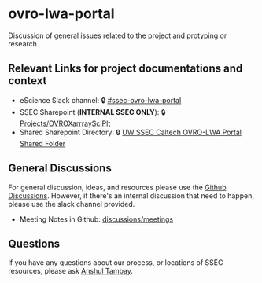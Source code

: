 # ovro-lwa-portal
Discussion of general issues related to the project and protyping or research 

## Relevant Links for project documentations and context
- eScience Slack channel: 🔒 [#ssec-ovro-lwa-portal](https://escience-institute.slack.com/archives/C098GJYLNBW)
- SSEC Sharepoint (**INTERNAL SSEC ONLY**): 🔒 [Projects/OVROXarrraySciPlt](https://uwnetid.sharepoint.com/:f:/r/sites/og_ssec_escience/Shared%20Documents/Projects/OVROXarrraySciPlt?csf=1&web=1&e=P5QKAc)
- Shared Sharepoint Directory: 🔒 [UW SSEC Caltech OVRO-LWA Portal Shared Folder](https://uwnetid.sharepoint.com/:f:/r/sites/og_ssec_escience/Shared%20Documents/Projects/OVROXarrraySciPlt/UW%20SSEC%20Caltech%20OVRO-LWA%20Portal%20Shared%20Folder?csf=1&web=1&e=siXUk2)

## General Discussions

For general discussion, ideas, and resources please use the [Github Discussions](https://github.com/uw-ssec/ovro-lwa-portal/discussions).
However, if there's an internal discussion that need to happen, please use the slack channel provided.

- Meeting Notes in Github: [discussions/meetings](https://github.com/uw-ssec/ovro-lwa-portal/discussions/categories/meetings)

## Questions

If you have any questions about our process, or locations of SSEC resources, please ask [Anshul Tambay](https://github.com/atambay37).

